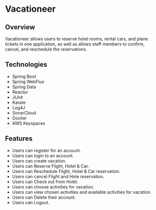 # Vacationeer

## Overview
  Vacationeer allows users to reserve hotel rooms, rental cars, and plane tickets in one application, as well as allows staff members to confirm, cancel, and reschedule the reservations.

## Technologies
* Spring Boot
* Spring WebFlux
* Spring Data
* Reactor
* JUnit
* Karate
* Log4J
* SonarCloud
* Docker
* AWS Keyspaces

## Features
* Users can register for an account.
* Users can login to an account.
* Users can create vacation.
* Users can Reserve Flight, Hotel & Car.
* Users can Reschedule Flight, Hotel & Car reservation.
* Users can cancel Flight and Hote reservation.
* Users can Check out from Hotel.
* Users can choose activities for vacation.
* Users can view chosen activities and available activities for vacation.
* Users can Delete their account.
* Users can Logout.


